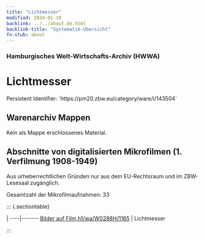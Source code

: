```yaml
---
title: "Lichtmesser"
modified: 2024-01-19
backlink: ../../about.de.html
backlink-title: "Systematik-Übersicht"
fn-stub: about
---
```


### Hamburgisches Welt-Wirtschafts-Archiv (HWWA)

# Lichtmesser

<div class="hint">Persistent Identifier: `https://pm20.zbw.eu/category/ware/i/143504`</div>







## Warenarchiv Mappen





Kein als Mappe erschlossenes Material.



<a id="filmsections" />

## Abschnitte von digitalisierten Mikrofilmen (1. Verfilmung 1908-1949)

<p>Aus urheberrechtlichen Gründen nur aus dem EU-Rechtsraum und im ZBW-Lesesaal zugänglich.</p>


<p>Gesamtzahl der Mikrofilmaufnahmen: 33</p>





::: {.sectiontable}

 | 
----|-------
<a class="btn" href="https://pm20.zbw.eu/film/h1/wa/W0288H/1165" rel="nofollow">Bilder auf Film h1/wa/W0288H/1165</a> | Lichtmesser


:::
















